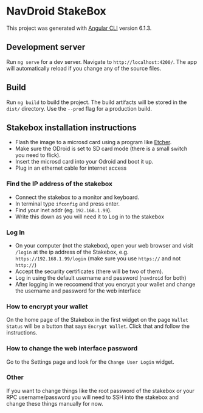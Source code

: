 # NavDroid StakeBox

This project was generated with [Angular CLI](https://github.com/angular/angular-cli) version 6.1.3.

## Development server

Run `ng serve` for a dev server. Navigate to `http://localhost:4200/`. The app will automatically reload if you change any of the source files.

## Build

Run `ng build` to build the project. The build artifacts will be stored in the `dist/` directory. Use the `--prod` flag for a production build.

## Stakebox installation instructions

- Flash the image to a microsd card using a program like [Etcher](https://etcher.io/).
- Make sure the ODroid is set to SD card mode (there is a small switch you need to flick).
- Insert the microsd card into your Odroid and boot it up.
- Plug in an ethernet cable for internet access

### Find the IP address of the stakebox

- Connect the stakebox to a monitor and keyboard. 
- In terminal type `ifconfig` and press enter.
- Find your inet addr (eg. `192.168.1.99`).
- Write this down as you will need it to Log in to the stakebox

### Log In

- On your computer (not the stakebox), open your web browser and visit `/login` at the ip address of the Stakebox, e.g. `https://192.168.1.99/login` (make sure you use `https://` and not `http://`)
- Accept the security certificates (there will be two of them).
- Log in using the default username and password (`navdroid` for both)
- After logging in we reccomend that you encrypt your wallet and change the username and password for the web interface


### How to encrypt your wallet

On the home page of the Stakebox in the first widget on the page `Wallet Status` will be a button that says `Encrypt Wallet`. 
Click that and follow the instructions.

### How to change the web interface password

Go to the Settings page and look for the `Change User Login` widget.

### Other

If you want to change things like the root password of the stakebox or your RPC username/password you will need to SSH into the stakebox and change these things manually for now.

